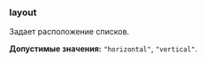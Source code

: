 ### layout

Задает расположение списков.

<!-- props:start -->
**Допустимые значения:** `"horizontal"`, `"vertical"`.
<!-- props:end -->
